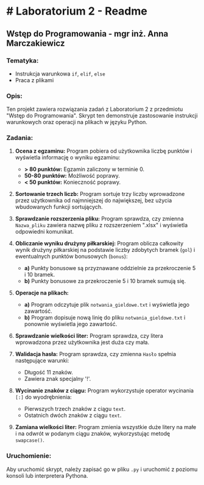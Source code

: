 # # Laboratorium 2 - Readme

## Wstęp do Programowania - mgr inż. Anna Marczakiewicz

### Tematyka:
* Instrukcja warunkowa `if`, `elif`, `else`
* Praca z plikami

### Opis:

Ten projekt zawiera rozwiązania zadań z Laboratorium 2 z przedmiotu "Wstęp do Programowania". Skrypt ten demonstruje zastosowanie instrukcji warunkowych oraz operacji na plikach w języku Python. 

### Zadania:

1. **Ocena z egzaminu:** Program pobiera od użytkownika liczbę punktów i wyświetla informację o wyniku egzaminu:
    * **> 80 punktów:** Egzamin zaliczony w terminie 0.
    * **50-80 punktów:** Możliwość poprawy.
    * **< 50 punktów:** Konieczność poprawy.

2. **Sortowanie trzech liczb:** Program sortuje trzy liczby wprowadzone przez użytkownika od najmniejszej do największej, bez użycia wbudowanych funkcji sortujących.

3. **Sprawdzanie rozszerzenia pliku:** Program sprawdza, czy zmienna `Nazwa_pliku` zawiera nazwę pliku z rozszerzeniem ".xlsx" i wyświetla odpowiedni komunikat.

4. **Obliczanie wyniku drużyny piłkarskiej:** Program oblicza całkowity wynik drużyny piłkarskiej na podstawie liczby zdobytych bramek (`gol`) i ewentualnych punktów bonusowych (`bonus`):
    * **a)** Punkty bonusowe są przyznawane oddzielnie za przekroczenie 5 i 10 bramek.
    * **b)** Punkty bonusowe za przekroczenie 5 i 10 bramek sumują się.

5. **Operacje na plikach:**
    * **a)** Program odczytuje plik `notwania_gieldowe.txt` i wyświetla jego zawartość.
    * **b)** Program dopisuje nową linię do pliku `notwania_gieldowe.txt` i ponownie wyświetla jego zawartość.

6. **Sprawdzanie wielkości liter:** Program sprawdza, czy litera wprowadzona przez użytkownika jest duża czy mała.

7. **Walidacja hasła:** Program sprawdza, czy zmienna `Hasło` spełnia następujące warunki:
    * Długość 11 znaków.
    * Zawiera znak specjalny '!'.

8. **Wycinanie znaków z ciągu:** Program wykorzystuje operator wycinania `[:]` do wyodrębnienia:
    * Pierwszych trzech znaków z ciągu `text`.
    * Ostatnich dwóch znaków z ciągu `text`.

9. **Zamiana wielkości liter:** Program zmienia wszystkie duże litery na małe i na odwrót w podanym ciągu znaków, wykorzystując metodę `swapcase()`.

### Uruchomienie:

Aby uruchomić skrypt, należy zapisać go w pliku `.py` i uruchomić z poziomu konsoli lub interpretera Pythona.